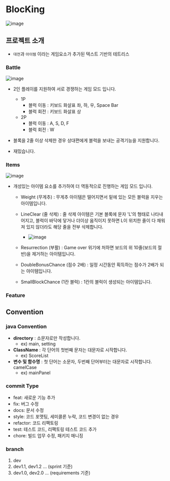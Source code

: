 # BlocKing

![image](https://user-images.githubusercontent.com/77562357/169428775-87e21583-f356-47d4-8a75-775f3cf78db4.png)

## 프로젝트 소개
- `대전`과 `아이템` 이라는 게임요소가 추가된 텍스트 기반의 테트리스

### Battle
![image](https://user-images.githubusercontent.com/77562357/169429046-0d0eba6b-a443-4062-a663-4be250483d32.png)
- 2인 플레이를 지원하여 서로 경쟁하는 게임 모드 입니다.
    - 1P
        - 블럭 이동 : 키보드 화살표 좌, 하, 우, Space Bar
        - 블럭 회전 : 키보드 화살표 상
    - 2P
        - 블럭 이동 : A, S, D, F
        - 블럭 회전 : W
        
- 블록을 2줄 이상 삭제한 경우 상대편에게 블럭을 보내는 공격기능을 지원합니다.

- 재밌습니다.

### Items

![image](https://user-images.githubusercontent.com/77562357/169430157-ea7d51d7-9414-4a7d-8ac4-f33f0fcfee58.png)
- 개성있는 아이템 요소를 추가하여 더 역동적으로 진행하는 게임 모드 입니다.
   - Weight (무게추) : 무게추 아이템은 떨어지면서 밑에 있는 모든 블럭을 지우는 아이템입니다.



   - LineClear (줄 삭제) : 줄 삭제 아이템은 기본 블록에 문자 'L'의 형태로 나타내어지고, 블럭이 바닥에 닿거나 더이상 움직이지 못하면 L이 위치한 줄이 다 채워져 있지 않더라도 해당 줄을 전부 삭제합니다.
       - ![image](https://user-images.githubusercontent.com/77562357/169430192-45455ff4-1941-47bc-9b8b-bb20a4fa639f.png)
   - Resurrection (부활) : Game over 위기에 처하면 보드의 위 10줄(보드의 절반)을 제거하는 아이템입니다.
   - DoubleBonusChance (점수 2배) : 일정 시간동안 획득하는 점수가 2배가 되는 아이템입니다.
   - SmallBlockChance (1칸 블럭) : 1칸의 블럭이 생성되는 아이템입니다.

### Feature

## Convention

### java Convention
- **directory** : 소문자로만 작성합니다.
  - ex) main, setting
- **ClassName** : 각 단어의 첫번째 문자는 대문자로 시작합니다.
  - ex) ScoreList
- **변수 및 함수명** : 첫 단어는 소문자, 두번째 단어부터는 대문자로 시작합니다. camelCase
  - ex) mainPanel

### commit Type
- feat: 새로운 기능 추가
- fix: 버그 수정
- docs: 문서 수정
- style: 코드 포맷팅, 세미콜론 누락, 코드 변경이 없는 경우
- refactor: 코드 리팩토링
- test: 테스트 코드, 리팩토링 테스트 코드 추가
- chore: 빌드 업무 수정, 패키지 매니징 

### branch
1. dev
2. dev1.1, dev1.2 ... (sprint 기준)
3. dev1.0, dev2.0 ... (requirements 기준)
